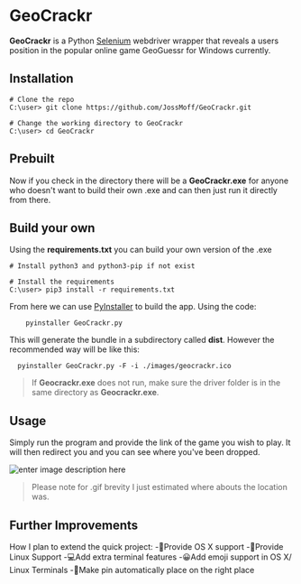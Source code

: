 # GeoCrackr

**GeoCrackr** is a Python [Selenium](https://www.seleniumhq.org/) webdriver wrapper that reveals a users position in the popular online game GeoGuessr for Windows currently.

## Installation

```command
# Clone the repo
C:\user> git clone https://github.com/JossMoff/GeoCrackr.git

# Change the working directory to GeoCrackr
C:\user> cd GeoCrackr
```

## Prebuilt

 Now if you check in the directory  there will be a **GeoCrackr.exe** for anyone who doesn't want to build their own .exe and can then just run it directly from there.

## Build your own

Using the **requirements.txt** you can build your own version of the .exe

```command
# Install python3 and python3-pip if not exist

# Install the requirements
C:\user> pip3 install -r requirements.txt
```

From here we can use [PyInstaller](https://www.pyinstaller.org/) to build the app. Using the code:

```command
    pyinstaller GeoCrackr.py
```

   This will generate the bundle in a subdirectory called **dist**. However the recommended way will be like this:

   ```command
     pyinstaller GeoCrackr.py -F -i ./images/geocrackr.ico
   ```

   >If **Geocrackr.exe** does not run, make sure the driver folder is in the same directory  as **Geocrackr.exe**.

## Usage

Simply run the program and provide the link of the game you wish to play. It will then redirect you and you can see where you've been dropped.

![enter image description here](https://i.imgur.com/ignVND4.gif)
   >Please note for .gif brevity I just estimated where abouts the location was.

## Further Improvements

How I plan to extend the quick project:
 -🍎Provide OS X support
 -🐧Provide Linux Support
 -💻Add extra terminal features
 -😀Add emoji support in OS X/ Linux Terminals
 -📌Make pin automatically place on the right place

